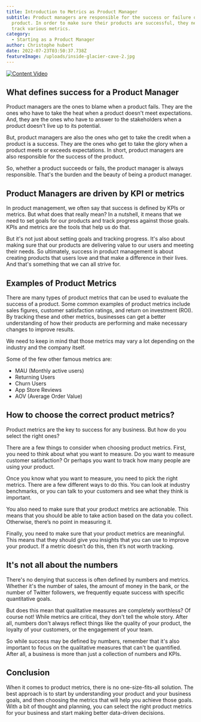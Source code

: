 ```yaml
---
title: Introduction to Metrics as Product Manager
subtitle: Product managers are responsible for the success or failure of a
  product. In order to make sure their products are successful, they need to
  track various metrics.
category:
  - Starting as a Product Manager
author: Christophe hubert
date: 2022-07-23T03:50:37.738Z
featureImage: /uploads/inside-glacier-cave-2.jpg
---
```

[![Content Video](https://img.youtube.com/vi/DWDesRNYpYY/0.jpg)](https://www.youtube.com/watch?v=DWDesRNYpYY)

## What defines success for a Product Manager

Product managers are the ones to blame when a product fails. They are the ones who have to take the heat when a product doesn't meet expectations. And, they are the ones who have to answer to the stakeholders when a product doesn't live up to its potential.

But, product managers are also the ones who get to take the credit when a product is a success. They are the ones who get to take the glory when a product meets or exceeds expectations. In short, product managers are also responsible for the success of the product.

So, whether a product succeeds or fails, the product manager is always responsible. That's the burden and the beauty of being a product manager.


## Product Managers are driven by KPI or metrics

In product management, we often say that success is defined by KPIs or metrics. But what does that really mean?
In a nutshell, it means that we need to set goals for our products and track progress against those goals. KPIs and metrics are the tools that help us do that.

But it's not just about setting goals and tracking progress. It's also about making sure that our products are delivering value to our users and meeting their needs.
So ultimately, success in product management is about creating products that users love and that make a difference in their lives. And that's something that we can all strive for.

## Examples of Product Metrics

There are many types of product metrics that can be used to evaluate the success of a product. 
Some common examples of product metrics include sales figures, customer satisfaction ratings, and return on investment (ROI). 
By tracking these and other metrics, businesses can get a better understanding of how their products are performing and make necessary changes to improve results.

We need to keep in mind that those metrics may vary a lot depending on the industry and the company itself.

Some of the few other famous metrics are:

* MAU (Monthly active users)
* Returning Users
* Churn Users
* App Store Reviews
* AOV (Average Order Value)

## How to choose the correct product metrics?

Product metrics are the key to success for any business. But how do you select the right ones?

There are a few things to consider when choosing product metrics. First, you need to think about what you want to measure. Do you want to measure customer satisfaction? Or perhaps you want to track how many people are using your product.

Once you know what you want to measure, you need to pick the right metrics. There are a few different ways to do this. You can look at industry benchmarks, or you can talk to your customers and see what they think is important.

You also need to make sure that your product metrics are actionable. This means that you should be able to take action based on the data you collect. Otherwise, there’s no point in measuring it.

Finally, you need to make sure that your product metrics are meaningful. This means that they should give you insights that you can use to improve your product. If a metric doesn’t do this, then it’s not worth tracking.

## It's not all about the numbers

There's no denying that success is often defined by numbers and metrics. Whether it's the number of sales, the amount of money in the bank, or the number of Twitter followers, we frequently equate success with specific quantitative goals.

But does this mean that qualitative measures are completely worthless? Of course not! While metrics are critical, they don't tell the whole story. After all, numbers don't always reflect things like the quality of your product, the loyalty of your customers, or the engagement of your team.

So while success may be defined by numbers, remember that it's also important to focus on the qualitative measures that can't be quantified. After all, a business is more than just a collection of numbers and KPIs.

## Conclusion

When it comes to product metrics, there is no one-size-fits-all solution. The best approach is to start by understanding your product and your business goals, and then choosing the metrics that will help you achieve those goals. 
With a bit of thought and planning, you can select the right product metrics for your business and start making better data-driven decisions.